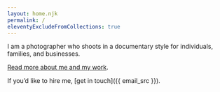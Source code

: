 ```yaml
---
layout: home.njk
permalink: /
eleventyExcludeFromCollections: true
---
```


I am a photographer who shoots in a documentary style for individuals, families, and businesses. 

[Read more about me and my work](/about/).

If you’d like to hire me, [get in touch]({{ email_src }}).